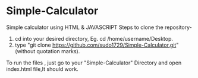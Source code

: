 # Simple-Calculator
Simple calculator using HTML &amp; JAVASCRIPT
Steps to clone the repository-
1) cd into your desired directory, Eg. cd /home/username/Desktop. 
2) type "git clone https://github.com/sudo1729/Simple-Calculator.git" (without quotation marks).

To run the files , just go to your "Simple-Calculator" Directory and open index.html file,It should work.
